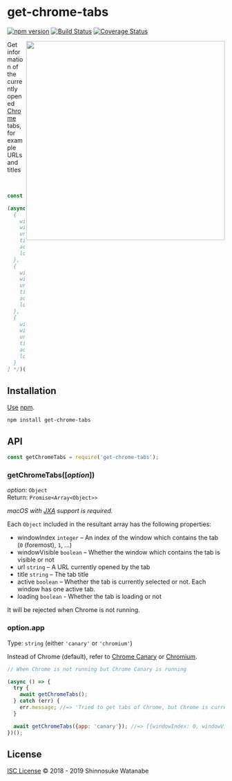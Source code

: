 # get-chrome-tabs

[![npm version](https://img.shields.io/npm/v/get-chrome-tabs.svg)](https://www.npmjs.com/package/get-chrome-tabs)
[![Build Status](https://travis-ci.com/shinnn/get-chrome-tabs.svg?branch=master)](https://travis-ci.com/shinnn/get-chrome-tabs)
[![Coverage Status](https://img.shields.io/coveralls/shinnn/get-chrome-tabs.svg)](https://coveralls.io/github/shinnn/get-chrome-tabs?branch=master)

<img src="screenshot.png" align="right" width="460">

Get information of the currently opened [Chrome](https://www.google.cm/chrome/) tabs, for example URLs and titles

&nbsp;

```javascript
const getChromeTabs = require('get-chrome-tabs');

(async () => getChromeTabs() /* => [
  {
    windowIndex: 0,
    windowVisible: true,
    url: 'https://github.com/',
    title: 'GitHub',
    active: true,
    loading: false
  },
  {
    windowIndex: 0,
    windowVisible: true,
    url: 'https://www.npmjs.com/package/get-chrome-tabs',
    title: 'get-chrome-tabs - npm',
    active: false,
    loading: false
  },
  {
    windowIndex: 1,
    windowVisible: true,
    url: 'https://example.org/',
    title: 'Example Domain',
    active: true,
    loading: false
  }
] */)();
```

## Installation

[Use](https://docs.npmjs.com/cli/install) [npm](https://docs.npmjs.com/about-npm/).

```
npm install get-chrome-tabs
```

## API

```javascript
const getChromeTabs = require('get-chrome-tabs');
```

### getChromeTabs([*option*])

*option*: `Object`  
Return: `Promise<Array<Object>>`  

*macOS with [JXA](https://github.com/JXA-Cookbook/JXA-Cookbook#readme) support is required.*

Each `Object` included in the resultant array has the following properties:

* windowIndex `integer` – An index of the window which contains the tab (`0` (foremost), `1`, ...)
* windowVisible `boolean` – Whether the window which contains the tab is visible or not
* url `string` – A URL currently opened by the tab
* title `string` – The tab title
* active `boolean` – Whether the tab is currently selected or not. Each window has one active tab.
* loading `boolean` - Whether the tab is loading or not

It will be rejected when Chrome is not running.

### option.app

Type: `string` (either `'canary'` or `'chromium'`)

Instead of Chrome (default), refer to [Chrome Canary](https://www.google.com/chrome/canary/) or [Chromium](https://www.chromium.org/Home).

```javascript
// When Chrome is not running but Chrome Canary is running

(async () => {
  try {
    await getChromeTabs();
  } catch (err) {
    err.message; //=> 'Tried to get tabs of Chrome, but Chrome is currently not running.'
  }

  await getChromeTabs({app: 'canary'}); //=> [{windowIndex: 0, windowVisible: true, ...}, ...]
})();

```

## License

[ISC License](./LICENSE) © 2018 - 2019 Shinnosuke Watanabe
